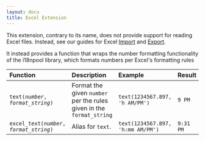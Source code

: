```yaml
---
layout: docu
title: Excel Extension
---
```


This extension, contrary to its name, does not provide support for reading Excel files.
Instead, see our guides for Excel [Import](../guides/import/excel_import) and [Export](../guides/import/excel_export).

It instead provides a function that wraps the number formatting functionality of the i18npool library, which formats numbers per Excel's formatting rules

| Function | Description | Example | Result |
|:--|:---|:--|:-|
| `text(`*`number`*`, `*`format_string`*`)`       | Format the given `number` per the rules given in the `format_string` | `text(1234567.897, 'h AM/PM')`    | `9 PM`    |
| `excel_text(`*`number`*`, `*`format_string`*`)` | Alias for `text`.                                                    | `text(1234567.897, 'h:mm AM/PM')` | `9:31 PM` |